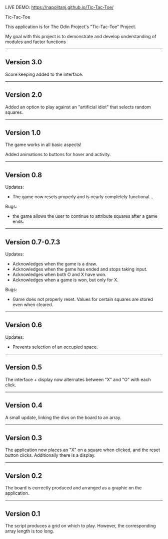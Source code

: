 LIVE DEMO: https://napolitanj.github.io/Tic-Tac-Toe/

Tic-Tac-Toe

This application is for The Odin Project's "Tic-Tac-Toe" Project. 

My goal with this project is to demonstrate and develop understanding of modules and factor functions

-----------
Version 3.0
-----------

Score keeping added to the interface.

-----------
Version 2.0
-----------

Added an option to play against an "artificial idiot" that selects random squares.

-----------
Version 1.0
-----------

The game works in all basic aspects!

Added animations to buttons for hover and activity.

-----------
Version 0.8
-----------

Updates:

- The game now resets properly and is nearly completely functional...

Bugs:

- the game allows the user to continue to attribute squares after a game ends.

-----------------
Version 0.7-0.7.3
-----------------

Updates:

- Acknowledges when the game is a draw.
- Acknowledges when the game has ended and stops taking input.
- Acknowledges when both O and X have won.
- Acknowledges when a game is won, but only for X.

Bugs:

- Game does not properly reset. Values for certain squares are stored even when cleared.

-----------
Version 0.6
-----------

Updates:

- Prevents selection of an occupied space.

-----------
Version 0.5
-----------

The interface + display now alternates between "X" and "O" with each click.

-----------
Version 0.4
-----------

A small update, linking the divs on the board to an array.

-----------
Version 0.3
-----------

The application now places an "X" on a square when clicked, and the reset button clicks. Additionally there is a display.

-----------
Version 0.2
-----------

The board is correctly produced and arranged as a graphic on the application.

-----------
Version 0.1
-----------

The script produces a grid on which to play. However, the corresponding array length is too long.

